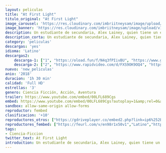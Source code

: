 ```yaml
---
layout: peliculas
title: "At First Light"
titulo_original: "At First Light"
image_carousel: 'https://res.cloudinary.com/imbriitneysam/image/upload/v1543971327/at-poster-min.jpg'
image_banner: 'https://res.cloudinary.com/imbriitneysam/image/upload/v1543971328/at-banner-min.jpg'
description: Un estudiante de secundaria, Alex Lainey, quien tiene un encuentro con luces misteriosas que aparecen sobre su pequeño pueblo. Pronto desarrolla habilidades peligrosas y sobrenaturales. Las autoridades lo persiguen tratando de descubrir la verdad detrás de la transformación de Alex
description_corta: Un estudiante de secundaria, Alex Lainey, quien tiene un encuentro con luces misteriosas que aparecen sobre su pequeño pueblo. Pronto desarrolla habilidades peligrosas y sobrenaturales. Las autoridades lo persiguen tratando de..
category: 'peliculas'
descargas: 'yes'
idioma: 'Latino'
descargas2:
    descarga-1: ["1", "https://oload.fun/f/N4q3fPIivBU", "https://www.google.com/s2/favicons?domain=openload.co","OpenLoad","https://res.cloudinary.com/imbriitneysam/image/upload/v1541473684/mexico.png", "Latino", "Full HD"]
    descarga-2: ["2", "https://www.rapidvideo.com/d/FXS9OK9OQ4", "https://www.google.com/s2/favicons?domain=www.rapidvideo.com","RapidVideo","https://res.cloudinary.com/imbriitneysam/image/upload/v1541473684/mexico.png", "Latino", "Full HD"]
nuevo: 'new_peliculas'
anio: '2018'
duracion: '1h 30 min'
calidad: 'Full HD'
estrellas: '3'
genero: Ciencia Ficción, Acción, Aventura
trailer: https://www.youtube.com/embed/00LFL689Cgs
embed: https://www.youtube.com/embed/00LFL689Cgs?autoplay=1&amp;rel=0&amp;hd=1&border=0&wmode=opaque&enablejsapi=1&modestbranding=1&controls=1&showinfo=0
sandbox: allow-same-origin allow-forms
reproductor: fembed
clasificacion: '+10'
reproductores_otros: ["https://gdriveplayer.co/embed2.php?link=ip6%252BhgjvS6KD8qWLTaBTTwqiuPsnkKunqGuGFjWXSf%252F3q9G2njFOWBlJ3hTYrxYN0qbZ6GVL%252FmHdBo6Qi5DJVtUQJj9SwnwDiERiNkmX7vL1LFhW%252FqmBvorgnhtQIeEVzzSpd3R2et4cX%252F%252BX%252FZ5jEAy7IVhZ74wg1IYsp5WuzUinXLuY2VhRUrDueyFHToi3MFO50kmQFLUl46c6Oxi1pqgJgQTdb0m1vahggYhqcQZpY7%252FzMvJgE%252FfvSucJaAU%252Ftjqx4d9MLX3HB7Gn%252BBDoXWQtmsKHUbQXLeD2aBPNG1uS%252BjGvSe8xmWajf97sHgXhMnepyF5846C80AXSZtrHoOwOLhIfUi9pHkaFsPzHu3XA%253D%253D","Latino","https://gdriveplayer.io/embed2.php?link=H%252F%252FZzxo2JeyBoX2H5uMRNQXae6KfdheDh5gGfr26zZTGmTQ9BLgvcMKH9N4F10cu47Ewrfcg86X7Ic2%252BA7TWYuRoa%252B6mdFULToCFxz11hPrXFbwdffYbh2i9P7H4OxFOexX3RAh1SHiWEgw%252BCgxByKSYc%252BhFJfnT9QXly94WnhXjih6mxoU8USAPMPh6eN4oUePsx0Djy9Alf50mmO5VNd","Latino","https://movcloud.net/embed/ng-avgJsmTvJ","Latino"]
reproductores_fembed: ["https://feurl.com/v/en98r1x50v1","Latino","https://feurl.com/v/2wvml057l96","Latino","https://feurl.com/v/246q0h2qe-0lp12","Latino"]
tags:
- Ciencia-Ficcion
twitter_text: At First Light
introduction: Un estudiante de secundaria, Alex Lainey, quien tiene un encuentro con luces misteriosas que aparecen sobre su pequeño pueblo. Pronto desarrolla habilidades peligrosas y sobrenaturales. Las autoridades lo persiguen tratando de 
---
```













